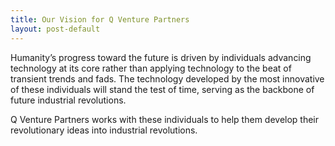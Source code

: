 ```yaml
---
title: Our Vision for Q Venture Partners
layout: post-default
---
```


Humanity’s progress toward the future is driven by individuals advancing technology at its core rather than applying technology to the beat of transient trends and fads. The technology developed by the most innovative of these individuals will stand the test of time, serving as the backbone of future industrial revolutions.

Q Venture Partners works with these individuals to help them develop their revolutionary ideas into industrial revolutions.
